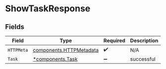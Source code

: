 # ShowTaskResponse


## Fields

| Field                                                              | Type                                                               | Required                                                           | Description                                                        |
| ------------------------------------------------------------------ | ------------------------------------------------------------------ | ------------------------------------------------------------------ | ------------------------------------------------------------------ |
| `HTTPMeta`                                                         | [components.HTTPMetadata](../../models/components/httpmetadata.md) | :heavy_check_mark:                                                 | N/A                                                                |
| `Task`                                                             | [*components.Task](../../models/components/task.md)                | :heavy_minus_sign:                                                 | successful                                                         |